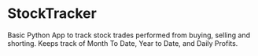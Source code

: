 # StockTracker
Basic Python App to track stock trades performed from buying, selling and shorting. Keeps track of Month To Date, Year to Date, and Daily Profits.
